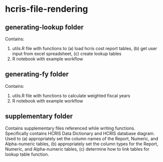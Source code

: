 # hcris-file-rendering
## generating-lookup folder
Contains:  
1.  utils.R file with functions to (a) load hcris cost report tables, (b) get user input from excel spreadsheet,
(c) create lookup tables  
2. R notebook with example workflow  

## generating-fy folder
Contains:  
1.  utils.R file with functions to calculate weighted fiscal years  
2. R notebook with example workflow  

## supplementary folder
Contains supplementary files referenced while writing functions.   
Specifically contains HCRIS Data Dictionary and HCRIS database diagram. Used to (a) appropriately set the column names of the Report, Numeric, and Alpha-numeric tables, (b) appropriately set the column types for the Report, Numeric, and Alpha-numeric tables, (c) determine how to link tables for lookup table function.
